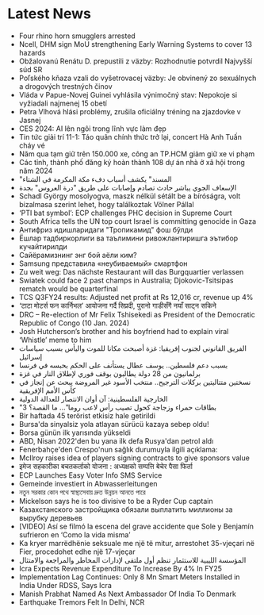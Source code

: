 # Latest News
-  Four rhino horn smugglers arrested
-  Ncell, DHM sign MoU strengthening Early Warning Systems to cover 13 hazards
-  Obžalovanú Renátu D. prepustili z väzby: Rozhodnutie potvrdil Najvyšší súd SR
-  Poľského kňaza vzali do vyšetrovacej väzby: Je obvinený zo sexuálnych a drogových trestných činov
-  Vláda v Papue-Novej Guinei vyhlásila výnimočný stav: Nepokoje si vyžiadali najmenej 15 obetí
-  Petra Vlhová hlási problémy, zrušila oficiálny tréning na zjazdovke v Jasnej
-  CES 2024: AI lên ngôi trong lĩnh vực làm đẹp
-  Tin tức giải trí 11-1: Táo quân chính thức trở lại, concert Hà Anh Tuấn cháy vé
-  Năm qua tạm giữ trên 150.000 xe, công an TP.HCM giảm giữ xe vi phạm
-  Các tỉnh, thành phố đăng ký hoàn thành 108 dự án nhà ở xã hội trong năm 2024
-  "المسند" يكشف أسباب دفء مكة المكرمة في الشتاء
-  الإسعاف الجوي يباشر حادث تصادم وإصابات على طريق "درة العروس" بجدة
-  Schadl György mosolyogva, maszk nélkül sétált be a bíróságra, volt bizalmasa szerint lehet, hogy találkoztak Völner Pállal
-  ‘PTI bat symbol’: ECP challenges PHC decision in Supreme Court
-  South Africa tells the UN top court Israel is committing genocide in Gaza
-  Антифриз идишларидаги "Тропикамид" фош бўлди
-  Ёшлар тадбиркорлиги ва таълимини ривожлантиришга эътибор кучайтирилди
-  Сайёрамизнинг энг бой аёли ким?
-  Samsung представила «неубиваемый» смартфон
-  Zu weit weg: Das nächste Restaurant will das Burgquartier verlassen
-  Swiatek could face 2 past champs in Australia; Djokovic-Tsitsipas rematch would be quarterfinal
-  TCS Q3FY24 results: Adjusted net profit at Rs 12,016 cr, revenue up 4%
-  ‘टाटा मोटर्स फन कार्निभल’ आयोजना गर्दै सिप्रदी, पुरानो गाडीसँगै नयाँ साट्न सकिने
-  DRC – Re-election of Mr Felix Tshisekedi as President of the Democratic Republic of Congo (10 Jan. 2024)
-  Josh Hutcherson’s brother and his boyfriend had to explain viral ‘Whistle’ meme to him
-  الفريق القانوني لجنوب إفريقيا: غزة أصبحت مكانا للموت واليأس بسبب سياسات إسرائيل
-  بسبب دعم فلسطين.. يوسف عطال يستأنف على الحكم بحبسه في فرنسا
-  برلمانيون من 28 دولة يطالبون بوقف فوري لإطلاق النار في غزة
-  نسختين متتاليتين بركلات الترجيح.. منتخب الأسود غير المروضة يبحث عن إنجاز في كأس الأمم الإفريقية
-  الخارجية الفلسطينية: آن أوان الانتصار للعدالة الدولية
-  "3 بطاقات حمراء وزجاجة كحول تصيب رأس لاعب روما"... ما القصة؟
-  Bir haftada 45 terörist etkisiz hale getirildi
-  Bursa'da sinyalsiz yola atlayan sürücü kazaya sebep oldu!
-  Borsa günün ilk yarısında yükseldi
-  ABD, Nisan 2022'den bu yana ilk defa Rusya'dan petrol aldı
-  Fenerbahçe'den Crespo'nun sağlık durumuyla ilgili açıklama:
-  McIlroy raises idea of players signing contracts to give sponsors value
-  इमेज सहकारीका बचतकर्ताको योजना : अध्यक्षको सम्पत्ति बेचेर पैसा फिर्ता
-  ECP Launches Easy Voter Info SMS Service
-  Gemeinde investiert in Abwasserleitungen
-  নতুন সরকার কোন পথে স্বাস্থ্যসেবায় দ্রুত উন্নয়ন আনতে পারে
-  Mickelson says he is too divisive to be a Ryder Cup captain
-  Казахстанского застройщика обязали выплатить миллионы за вырубку деревьев
-  [VIDEO] Así se filmó la escena del grave accidente que Sole y Benjamín sufrieron en ‘Como la vida misma’
-  Ka kryer marrëdhënie seksuale me një të mitur, arrestohet 35-vjeçari në Fier, procedohet edhe një 17-vjeçar
-  المؤسسة الليبية للاستثمار تنظم أول ملتقى لإدارات المخاطر والمراجعة والامتثال
-  Icra Expects Revenue Expenditure To Increase By 4% In FY25
-  Implementation Lag Continues: Only 8 Mn Smart Meters Installed in India Under RDSS, Says Icra
-  Manish Prabhat Named As Next Ambassador Of India To Denmark
-  Earthquake Tremors Felt In Delhi, NCR
